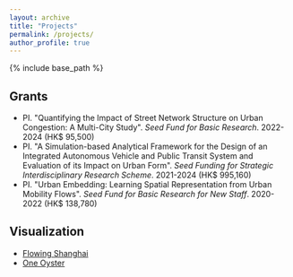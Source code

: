 ```yaml
---
layout: archive
title: "Projects"
permalink: /projects/
author_profile: true
---
```


{% include base_path %}

## Grants
* PI. "Quantifying the Impact of Street Network Structure on Urban Congestion: A Multi-City Study". *Seed Fund for Basic Research*. 2022-2024 (HK$ 95,500)
* PI. "A Simulation-based Analytical Framework for the Design of an Integrated Autonomous Vehicle and Public Transit System and Evaluation of its Impact on Urban Form". *Seed Funding for Strategic Interdisciplinary Research Scheme*. 2021-2024 (HK$ 995,160)
* PI. "Urban Embedding: Learning Spatial Representation from Urban Mobility Flows". *Seed Fund for Basic Research for New Staff*. 2020-2022 (HK$ 138,780)


## Visualization
* [Flowing Shanghai](http://web.mit.edu/zhanzhao/www/flowing-shanghai/)
* [One Oyster](http://zhanzhaowf.github.io/one_oyster/)

